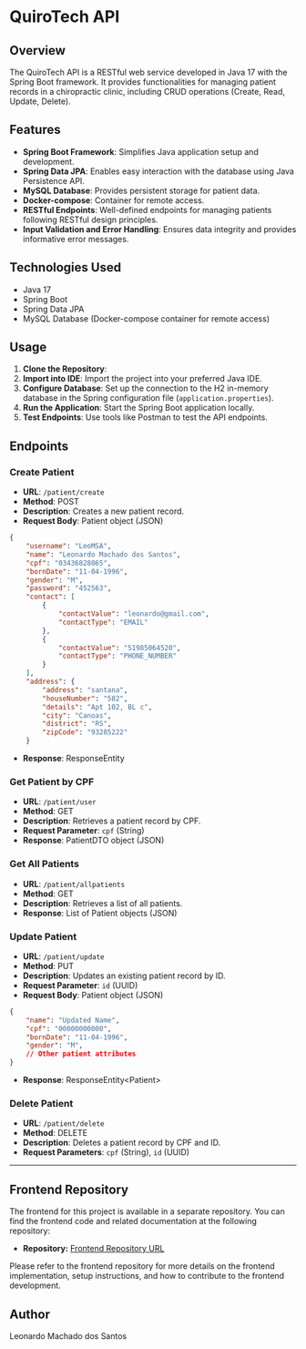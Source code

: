 # QuiroTech API

## Overview
The QuiroTech API is a RESTful web service developed in Java 17 with the Spring Boot framework. It provides functionalities for managing patient records in a chiropractic clinic, including CRUD operations (Create, Read, Update, Delete).

## Features
- **Spring Boot Framework**: Simplifies Java application setup and development.
- **Spring Data JPA**: Enables easy interaction with the database using Java Persistence API.
- **MySQL Database**: Provides persistent storage for patient data.
- **Docker-compose**: Container for remote access.
- **RESTful Endpoints**: Well-defined endpoints for managing patients following RESTful design principles.
- **Input Validation and Error Handling**: Ensures data integrity and provides informative error messages.

## Technologies Used
- Java 17
- Spring Boot
- Spring Data JPA
- MySQL Database (Docker-compose container for remote access)

## Usage
1. **Clone the Repository**: 
2. **Import into IDE**: Import the project into your preferred Java IDE.
3. **Configure Database**: Set up the connection to the H2 in-memory database in the Spring configuration file (`application.properties`).
4. **Run the Application**: Start the Spring Boot application locally.
5. **Test Endpoints**: Use tools like Postman to test the API endpoints.

## Endpoints

### Create Patient
- **URL**: `/patient/create`
- **Method**: POST
- **Description**: Creates a new patient record.
- **Request Body**: Patient object (JSON)
 ```json
 {
     "username": "LeoMSA",
     "name": "Leonardo Machado dos Santos",
     "cpf": "03436828065",
     "bornDate": "11-04-1996",
     "gender": "M",
     "password": "452563",
     "contact": [
         {
             "contactValue": "leonardo@gmail.com",
             "contactType": "EMAIL"
         },
         {
             "contactValue": "51985064520",
             "contactType": "PHONE_NUMBER"
         }
     ],
     "address": {
         "address": "santana",
         "houseNumber": "582",
         "details": "Apt 102, BL c",
         "city": "Canoas",
         "district": "RS",
         "zipCode": "93285222"
     }

 ```
- **Response**: ResponseEntity

### Get Patient by CPF
- **URL**: `/patient/user`
- **Method**: GET
- **Description**: Retrieves a patient record by CPF.
- **Request Parameter**: `cpf` (String)
- **Response**: PatientDTO object (JSON)

### Get All Patients
- **URL**: `/patient/allpatients`
- **Method**: GET
- **Description**: Retrieves a list of all patients.
- **Response**: List of Patient objects (JSON)

### Update Patient
- **URL**: `/patient/update`
- **Method**: PUT
- **Description**: Updates an existing patient record by ID.
- **Request Parameter**: `id` (UUID)
- **Request Body**: Patient object (JSON)
 ```json
 {
     "name": "Updated Name",
     "cpf": "00000000000",
     "bornDate": "11-04-1996",
     "gender": "M",
     // Other patient attributes
 }
 ```
- **Response**: ResponseEntity\<Patient\>

### Delete Patient
- **URL**: `/patient/delete`
- **Method**: DELETE
- **Description**: Deletes a patient record by CPF and ID.
- **Request Parameters**: `cpf` (String), `id` (UUID)
--------------------------------------------------------------------------------------------------------------------------------------------
## Frontend Repository

The frontend for this project is available in a separate repository. You can find the frontend code and related documentation at the following repository:

- **Repository:** [Frontend Repository URL](https://github.com/leomsa/Quirotech_Fe/blob/main/README.md)

Please refer to the frontend repository for more details on the frontend implementation, setup instructions, and how to contribute to the frontend development.


## Author
Leonardo Machado dos Santos
